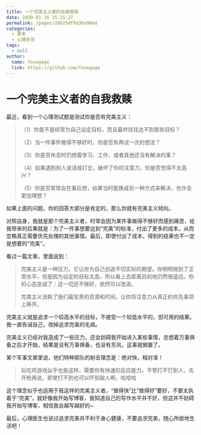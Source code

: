 ```yaml
---
title: 一个完美主义者的自我救赎
date: 2020-01-16 15:15:27
permalink: /pages/2d615df9a36a98ed
categories: 
  - 更多
  - 心情杂货
tags: 
  - null
author: 
  name: fovegage
  link: https://github.com/fovegage
---
```

# 一个完美主义者的自我救赎

最近，看到一个心理测试题是测试你是否有完美主义：

> （1）你是不是经常为自己设定目标，而且最终往往达不到那些目标？
>
> （2）当一件事件做得不够好时，你是否有再试一次的想法？
>
> （3）你是否休息时仍想着学习、工作、或者其他还没有解决的事？
>
> （4）如果遇到别人说话或打岔，破坏了你的注意力，你是否觉得不太高兴？
>
> （5）你是否常常会在事后想，如果当时能换成另一种方式来解决，也许会更加理想？

如果上面的问题，你的回答大部分是肯定的，那么你就有完美主义倾向。

<!-- more -->

对照自身，我就是那个完美主义者，时常会因为某件事做得不够好而感到痛苦，给我带来的后果就是：为了一件事想要达到“完美”的标准，付出了更多的成本，从而忽略真正需要优先处理的其他事情。最后，即使付出了成本，得到的结果也不一定是想要的"完美"。

看过一篇文章，里面说到：

> 完美主义是一种压力，它让你为自己创造不切实际的期望。你明明做到了正常水平，但是因为设定的目标太高，所以看上去距离目的地仍然很遥远。你的心态变成了：这一切还不够好，依然可以改进。
>
> 完美主义消耗了我们最宝贵的资源和时间，让你将注意力从真正的优先事项上移开。

完美主义就是追求一个较高水平的目标，不接受一个较低水平的，但可用的结果。我一直告诫自己，改掉追求完美的毛病。

完美主义已经对我造成了一些压力，还会妨碍我开始进入某些事情，总想着万事俱备之后才开始，结果是没有万事俱备，也没有东风，这事就搁置了。

某个军事文章里说，他们特种部队的射击理念是：绝对快，相对准！

> 玩吃鸡游戏似乎也是这样，需要你有快速的反应能力，不管打不打到人，先开枪再说，即使打不到也可以吓到敌人啊，哈哈哈

这个理念似乎也适用于我这样的完美主义者，“做得快”比“做得好”要好，不要太执着于“完美”，就好像我开始写博客，我知道自己的写作水平并不好，但这并不妨碍我开始写博客，相信我会越写越好的~

最后，心理医生也说过追求完美并不利于身心健康，不要追求完美，随心所欲地生活吧！
